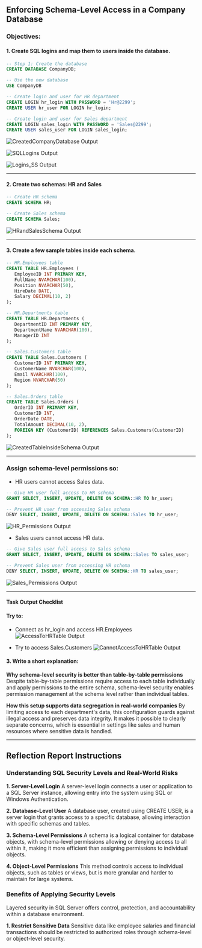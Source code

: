  ## Enforcing Schema-Level Access in a Company Database
 ### Objectives:

 #### 1. Create SQL logins and map them to users inside the database.
 ```sql
-- Step 1: Create the database
CREATE DATABASE CompanyDB;

-- Use the new database
USE CompanyDB

-- Create login and user for HR department
CREATE LOGIN hr_login WITH PASSWORD = 'Hr@2299';
CREATE USER hr_user FOR LOGIN hr_login;

-- Create login and user for Sales department
CREATE LOGIN sales_login WITH PASSWORD = 'Sales@2299';
CREATE USER sales_user FOR LOGIN sales_login;
```

![CreatedCompanyDatabase Output](./image/CompanyDB.png)

![SQLLogins Output](./image/SQL_Logins.png)

![Logins_SS Output](./image/Logins.png)

------------------

#### 2. Create two schemas: HR and Sales
 ```sql
-- Create HR schema
CREATE SCHEMA HR;

-- Create Sales schema
CREATE SCHEMA Sales;
```
![HRandSalesSchema Output](./image/HRSalesSchemas.png)

------------------

#### 3. Create a few sample tables inside each schema.
 ```sql
-- HR.Employees table
CREATE TABLE HR.Employees (
    EmployeeID INT PRIMARY KEY,
    FullName NVARCHAR(100),
    Position NVARCHAR(50),
    HireDate DATE,
    Salary DECIMAL(10, 2)
);

-- HR.Departments table
CREATE TABLE HR.Departments (
    DepartmentID INT PRIMARY KEY,
    DepartmentName NVARCHAR(100),
    ManagerID INT
);

-- Sales.Customers table
CREATE TABLE Sales.Customers (
    CustomerID INT PRIMARY KEY,
    CustomerName NVARCHAR(100),
    Email NVARCHAR(100),
    Region NVARCHAR(50)
);

-- Sales.Orders table
CREATE TABLE Sales.Orders (
    OrderID INT PRIMARY KEY,
    CustomerID INT,
    OrderDate DATE,
    TotalAmount DECIMAL(10, 2),
    FOREIGN KEY (CustomerID) REFERENCES Sales.Customers(CustomerID)
);
```
![CreatedTableInsideSchema Output](./image/TableInsideSchema.png)

--------------

### Assign schema-level permissions so:

- HR users cannot access Sales data.
```sql
-- Give HR user full access to HR schema
GRANT SELECT, INSERT, UPDATE, DELETE ON SCHEMA::HR TO hr_user;

-- Prevent HR user from accessing Sales schema
DENY SELECT, INSERT, UPDATE, DELETE ON SCHEMA::Sales TO hr_user;
```
![HR_Permissions Output](./image/HRPermissions.png)

- Sales users cannot access HR data.
```sql
-- Give Sales user full access to Sales schema
GRANT SELECT, INSERT, UPDATE, DELETE ON SCHEMA::Sales TO sales_user;

-- Prevent Sales user from accessing HR schema
DENY SELECT, INSERT, UPDATE, DELETE ON SCHEMA::HR TO sales_user;
```

![Sales_Permissions Output](./image/SalesPermissions.png)

-------------------

#### Task Output Checklist

#### Try to:

- Connect as hr_login and access HR.Employees
![AccessToHRTable Output](./image/AccessToHRTable.png)

- Try to access Sales.Customers
![CannotAccessToHRTable Output](./image/CannotAccessToHR.png)



#### 3. Write a short explanation:
**Why schema-level security is better than table-by-table permissions**
Despite table-by-table permissions require access to each table individually and apply permissions to the entire schema, schema-level security enables permission management at the schema level rather than individual tables.

**How this setup supports data segregation in real-world companies**
By limiting access to each department's data, this configuration guards against illegal access and preserves data integrity.  It makes it possible to clearly separate concerns, which is essential in settings like sales and human resources where sensitive data is handled.

-------------------
## Reflection Report Instructions

### Understanding SQL Security Levels and Real-World Risks
**1. Server-Level Login**
A server-level login connects a user or application to a SQL Server instance, allowing entry into the system using SQL or Windows Authentication.

**2. Database-Level User**
A database user, created using CREATE USER, is a server login that grants access to a specific database, allowing interaction with specific schemas and tables.

**3. Schema-Level Permissions**
A schema is a logical container for database objects, with schema-level permissions allowing or denying access to all within it, making it more efficient than assigning permissions to individual objects.

**4. Object-Level Permissions**
This method controls access to individual objects, such as tables or views, but is more granular and harder to maintain for large systems.


### Benefits of Applying Security Levels 
Layered security in SQL Server offers control, protection, and accountability within a database environment.

**1. Restrict Sensitive Data**
Sensitive data like employee salaries and financial transactions should be restricted to authorized roles through schema-level or object-level security.